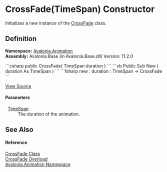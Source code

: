 # CrossFade(TimeSpan) Constructor


Initializes a new instance of the <a href="T_Avalonia_Animation_CrossFade">CrossFade</a> class.



## Definition
**Namespace:** <a href="N_Avalonia_Animation">Avalonia.Animation</a>  
**Assembly:** Avalonia.Base (in Avalonia.Base.dll) Version: 11.2.0

<Tabs groupId="api-code-preview">
<TabItem value="csharp" label="C#">
```csharp
public CrossFade(
	TimeSpan duration
)
```
</TabItem>
<TabItem value="vb" label="VB">
```vb
Public Sub New ( 
	duration As TimeSpan
)
```
</TabItem>
<TabItem value="fsharp" label="F#">
```fsharp
new : 
        duration : TimeSpan -> CrossFade
```
</TabItem>
</Tabs>



<a href="https://github.com/AvaloniaUI/Avalonia/tree/master/src/Avalonia.Base/Animation/CrossFade.cs#L32" title="View the source code">View Source</a>



#### Parameters
<dl><dt>  <a href="https://learn.microsoft.com/dotnet/api/system.timespan" target="_blank" rel="noopener noreferrer">TimeSpan</a></dt><dd>The duration of the animation.</dd></dl>

## See Also


#### Reference
<a href="T_Avalonia_Animation_CrossFade">CrossFade Class</a>  
<a href="Overload_Avalonia_Animation_CrossFade__ctor">CrossFade Overload</a>  
<a href="N_Avalonia_Animation">Avalonia.Animation Namespace</a>  
